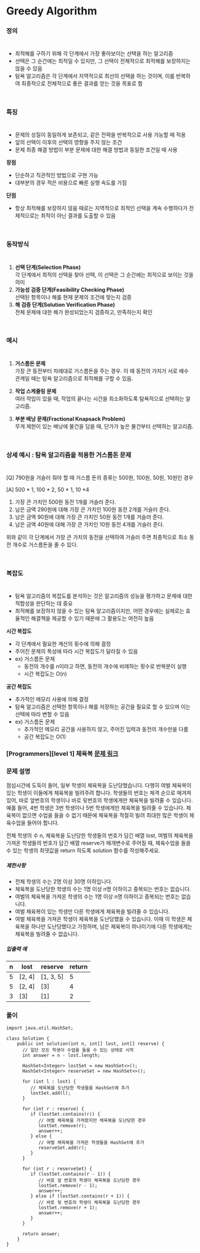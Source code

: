 # Greedy Algorithm

### 정의
#
* 최적해를 구하기 위해 각 단계에서 가장 좋아보이는 선택을 하는 알고리즘
* 선택은 그 순간에는 최적일 수 있지만, 그 선택이 전체적으로 최적해를 보장하지는 않을 수 있음
* 탐욕 알고리즘은 각 단계에서 지역적으로 최선의 선택을 하는 것이며, 이를 반복하여 최종적으로 전체적으로 좋은 결과를 얻는 것을 목표로 함

<br>

### 특징
#
* 문제의 성질이 동일하게 보존되고, 같은 전략을 반복적으로 사용 가능할 때 적용
* 앞의 선택이 이후의 선택의 영향을 주지 않는 조건
* 문제 최종 해결 방법이 부분 문제에 대한 해결 방법과 동일한 조건일 때 사용

**장점**
* 단순하고 직관적인 방법으로 구현 가능
* 대부분의 경우 적은 비용으로 빠른 실행 속도를 가짐
  
**단점**
* 항상 최적해를 보장하지 않음 때로는 지역적으로 최적인 선택을 계속 수행하다가 전체적으로는 최적이 아닌 결과를 도출할 수 있음

<br>

### 동작방식
#
1. **선택 단계(Selection Phase)** <br>
각 단계에서 최적의 선택을 찾아 선택, 이 선택은 그 순간에는 최적으로 보이는 것을 의미
1. **가능성 검증 단계(Feasibility Checking Phase)** <br>
선택된 항목이나 해를 현재 문제의 조건에 맞는지 검증 
1. **해 검증 단계(Solution Verification Phase)** <br>
전체 문제에 대한 해가 완성되었는지 검증하고, 만족하는지 확인

<br>

### 예시
#
1. **거스름돈 문제** <br>
   가장 큰 동전부터 차례대로 거스름돈을 주는 경우. 이 때 동전의 가치가 서로 배수 관계일 때는 탐욕 알고리즘으로 최적해를 구할 수 있음.

2. **작업 스케줄링 문제** <br>
   여러 작업이 있을 때, 작업의 끝나는 시간을 최소화하도록 탐욕적으로 선택하는 알고리즘.

3. **부분 배낭 문제(Fractional Knapsack Problem)** <br>
    무게 제한이 있는 배낭에 물건을 담을 때, 단가가 높은 물건부터 선택하는 알고리즘.

<br>

### 상세 예시 : 탐욕 알고리즘을 적용한 거스름돈 문제
#
[Q] 790원을 거슬러 줘야 할 때 거스름 돈의 종류는 500원, 100원, 50원, 10원인 경우

[A] 500 * 1, 100 * 2, 50 * 1, 10 *4
1. 가장 큰 가치인 500원 동전 1개를 거슬러 준다.
2. 남은 금액 290원에 대해 가장 큰 가치인 100원 동전 2개를 거슬러 준다.
3. 남은 금액 90원에 대해 가장 큰 가치인 50원 동전 1개를 거슬러 준다.
4. 남은 금액 40원에 대해 가장 큰 가치인 10원 동전 4개를 거슬러 준다.

위와 같이 각 단계에서 가장 큰 가치의 동전을 선택하여 거슬러 주면 최종적으로 최소 동전 개수로 거스름돈을 줄 수 있다. 

<br>

### 복잡도
#
* 탐욕 알고리즘의 복잡도를 분석하는 것은 알고리즘의 성능을 평가하고 문제에 대한 적합성을 판단하는 데 중요
* 최적해를 보장하지 않을 수 있는 탐욕 알고리즘이지만, 어떤 경우에는 실제로는 효율적인 해결책을 제공할 수 있기 때문에 그 활용도는 여전히 높음
  
**시간 복잡도**
- 각 단계에서 필요한 계산의 횟수에 의해 결정
- 주어진 문제의 특성에 따라 시간 복잡도가 달라질 수 있음
- ex) 거스름돈 문제
  - 동전의 개수를 n이라고 하면, 동전의 개수에 비례하는 횟수로 반복문이 실행
  - 시간 복잡도는 O(n)

**공간 복잡도**
- 추가적인 메모리 사용에 의해 결정
- 탐욕 알고리즘은 선택한 항목이나 해를 저장하는 공간을 필요로 할 수 있으며 이는 선택에 따라 변할 수 있음
- ex) 거스름돈 문제
  - 추가적인 메모리 공간을 사용하지 않고, 주어진 입력과 동전의 개수만을 다룸
  - 공간 복잡도는 O(1)



### [Programmers][level 1] 체육복 [문제 링크](https://school.programmers.co.kr/learn/courses/30/lessons/42862) 
### 문제 설명

<p>점심시간에 도둑이 들어, 일부 학생이 체육복을 도난당했습니다. 다행히 여벌 체육복이 있는 학생이 이들에게 체육복을 빌려주려 합니다. 학생들의 번호는 체격 순으로 매겨져 있어, 바로 앞번호의 학생이나 바로 뒷번호의 학생에게만 체육복을 빌려줄 수 있습니다. 예를 들어, 4번 학생은 3번 학생이나 5번 학생에게만 체육복을 빌려줄 수 있습니다. 체육복이 없으면 수업을 들을 수 없기 때문에 체육복을 적절히 빌려 최대한 많은 학생이 체육수업을 들어야 합니다.</p>

<p>전체 학생의 수 n, 체육복을 도난당한 학생들의 번호가 담긴 배열 lost, 여벌의 체육복을 가져온 학생들의 번호가 담긴 배열 reserve가 매개변수로 주어질 때, 체육수업을 들을 수 있는 학생의 최댓값을 return 하도록 solution 함수를 작성해주세요.</p>

<h5>제한사항</h5>

<ul>
<li>전체 학생의 수는 2명 이상 30명 이하입니다.</li>
<li>체육복을 도난당한 학생의 수는 1명 이상 n명 이하이고 중복되는 번호는 없습니다.</li>
<li>여벌의 체육복을 가져온 학생의 수는 1명 이상 n명 이하이고 중복되는 번호는 없습니다.</li>
<li>여벌 체육복이 있는 학생만 다른 학생에게 체육복을 빌려줄 수 있습니다.</li>
<li>여벌 체육복을 가져온 학생이 체육복을 도난당했을 수 있습니다. 이때 이 학생은 체육복을 하나만 도난당했다고 가정하며, 남은 체육복이 하나이기에 다른 학생에게는 체육복을 빌려줄 수 없습니다.</li>
</ul>

<h5>입출력 예</h5>
<table class="table">
        <thead><tr>
<th>n</th>
<th>lost</th>
<th>reserve</th>
<th>return</th>
</tr>
</thead>
        <tbody><tr>
<td>5</td>
<td>[2, 4]</td>
<td>[1, 3, 5]</td>
<td>5</td>
</tr>
<tr>
<td>5</td>
<td>[2, 4]</td>
<td>[3]</td>
<td>4</td>
</tr>
<tr>
<td>3</td>
<td>[3]</td>
<td>[1]</td>
<td>2</td>
</tr>
</tbody>
      </table>

### 풀이
```
import java.util.HashSet;

class Solution {
    public int solution(int n, int[] lost, int[] reserve) {
      // 일단 모든 학생이 수업을 들을 수 있는 상태로 시작
      int answer = n - lost.length; 
        
      HashSet<Integer> lostSet = new HashSet<>();
      HashSet<Integer> reserveSet = new HashSet<>();
        
      for (int l : lost) {
         // 체육복을 도난당한 학생들을 HashSet에 추가
         lostSet.add(l); 
      }
        
      for (int r : reserve) {
         if (lostSet.contains(r)) {
            // 여벌 체육복을 가져왔지만 체육복을 도난당한 경우
            lostSet.remove(r);
            answer++;
         } else {
            // 여벌 체육복을 가져온 학생들을 HashSet에 추가
            reserveSet.add(r); 
         }
      }
        
      for (int r : reserveSet) {
         if (lostSet.contains(r - 1)) {
            // 바로 앞 번호의 학생이 체육복을 도난당한 경우
            lostSet.remove(r - 1);
            answer++;
         } else if (lostSet.contains(r + 1)) {
            // 바로 뒷 번호의 학생이 체육복을 도난당한 경우
            lostSet.remove(r + 1);
            answer++;
         }
      }
        
      return answer;
    }
}

```
